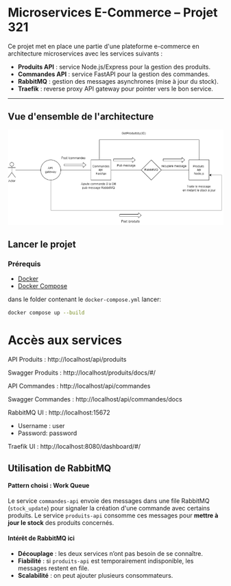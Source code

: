 # Microservices E-Commerce – Projet 321

Ce projet met en place une partie d'une plateforme e-commerce en architecture microservices avec les services suivants :

- **Produits API** : service Node.js/Express pour la gestion des produits.
- **Commandes API** : service FastAPI pour la gestion des commandes.
- **RabbitMQ** : gestion des messages asynchrones (mise à jour du stock).
- **Traefik** : reverse proxy API gateway pour pointer vers le bon service.

---

## Vue d'ensemble de l'architecture
![Schéma de l’architecture](./workflow_ecomerce.drawio.png)


## Lancer le projet

### Prérequis

- [Docker](https://www.docker.com/)
- [Docker Compose](https://docs.docker.com/compose/)

dans le folder contenant le `docker-compose.yml` lancer:

```bash
docker compose up --build
```

# Accès aux services

API Produits : http://localhost/api/produits

Swagger Produits : http://localhost/produits/docs/#/

API Commandes : http://localhost/api/commandes

Swagger Commandes : http://localhost/api/commandes/docs

RabbitMQ UI : http://localhost:15672
- Username : user
- Password: password

Traefik UI : http://localhost:8080/dashboard/#/

##  Utilisation de RabbitMQ
#### Pattern choisi : Work Queue

Le service `commandes-api` envoie des messages dans une file RabbitMQ (`stock_update`) pour signaler la création d'une commande avec certains produits. Le service `produits-api` consomme ces messages pour **mettre à jour le stock** des produits concernés.


#### Intérêt de RabbitMQ ici

- **Découplage** : les deux services n’ont pas besoin de se connaître.
- **Fiabilité** : si `produits-api` est temporairement indisponible, les messages restent en file.
- **Scalabilité** : on peut ajouter plusieurs consommateurs.